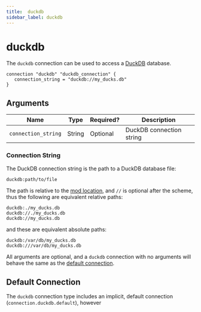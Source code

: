 ```yaml
---
title:  duckdb
sidebar_label: duckdb
---
```


# duckdb

The `duckdb` connection can be used to access a [DuckDB](https://duckdb.org/) database.

```hcl
connection "duckdb" "duckdb_connection" {
   connection_string = "duckdb://my_ducks.db"
}
```

## Arguments

| Name                | Type    | Required?| Description
|---------------------|---------|----------|-------------------
| `connection_string` |  String | Optional | DuckDB connection string



### Connection String

The DuckDB connection string is the path to a DuckDB database file:

```bash
duckdb:path/to/file
```

The path is relative to the [mod location](/docs/run#mod-location), and `//` is optional after the scheme, thus the following are equivalent relative paths:

```hcl
duckdb:./my_ducks.db
duckdb://./my_ducks.db
duckdb://my_ducks.db
```

and these are equivalent absolute paths:

```hcl
duckdb:/var/db/my_ducks.db
duckdb:///var/db/my_ducks.db
```

All arguments are optional, and a `duckdb` connection with no arguments will behave the same as the [default connection](#default-connection).


## Default Connection

The `duckdb` connection type includes an implicit, default connection (`connection.duckdb.default`), however 

